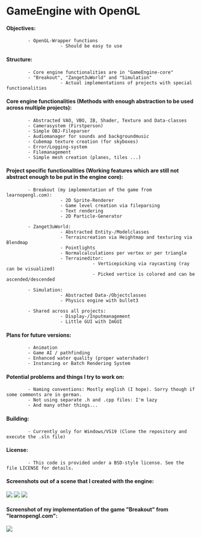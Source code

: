 # GameEngine with OpenGL

#### Objectives:
            - OpenGL-Wrapper functions
                        - Should be easy to use

#### Structure:
            - Core engine functionalities are in "GameEngine-core"
            - "Breakout", "Zanget3uWorld" and "Simulation"
                        - Actual implementations of projects with special functionalities

#### Core engine functionalities (Methods with enough abstraction to be used across multiple projects):
            - Abstracted VAO, VBO, IB, Shader, Texture and Data-classes
            - Camerasystem (Firstperson)
            - Simple OBJ-Fileparser
            - Audiomanager for sounds and backgroundmusic
            - Cubemap texture creation (for skyboxes)
            - Error/Logging-system
            - Filemanagement
            - Simple mesh creation (planes, tiles ...)

#### Project specific functionalities (Working features which are still not abstract enough to be put in the engine core): 
            - Breakout (my implementation of the game from learnopengl.com):
                        - 2D Sprite-Renderer
                        - Game level creation via fileparsing
                        - Text rendering
                        - 2D Particle-Generator
                        
            - Zanget3uWorld:
                        - Abstracted Entity-/Modelclasses
                        - Terraincreation via Heightmap and texturing via Blendmap
                        - Pointlights
                        - Normalcalculations per vertex or per triangle
                        - Terraineditor:
                                    - Verticepicking via raycasting (ray can be visualized)
                                    - Picked vertice is colored and can be ascended/descended
                                    
            - Simulation:
                        - Abstracted Data-/Objectclasses 
                        - Physics engine with bullet3
            
            - Shared across all projects:
                        - Display-/Inputmanagement
                        - Little GUI with ImGUI
                        
#### Plans for future versions:
            - Animation
            - Game AI / pathfinding
            - Enhanced water quality (proper watershader)
            - Instancing or Batch Rendering System           
            
 #### Potential problems and things I try to work on:
            - Naming conventions: Mostly english (I hope). Sorry though if some comments are in german.
            - Not using separate .h and .cpp files: I'm lazy  
            - And many other things...            
            
 #### Building:
            - Currently only for Windows/VS19 (Clone the repository and execute the .sln file)
            
#### License:
            - This code is provided under a BSD-style license. See the file LICENSE for details.

#### Screenshots out of a scene that I created with the engine:

 <img src="https://user-images.githubusercontent.com/59279641/77147299-375d0f00-6a8d-11ea-9db8-0d94d04d178b.PNG"/>
 <img src="https://user-images.githubusercontent.com/59279641/77147427-7ee39b00-6a8d-11ea-86cd-6ba2ad74efff.PNG"/>
 <img src="https://user-images.githubusercontent.com/59279641/77147461-94f15b80-6a8d-11ea-82b8-0a67f637a7c7.PNG"/>  
 
 #### Screenshot of my implementation of the game "Breakout" from "learnopengl.com":
 <img src="https://user-images.githubusercontent.com/59279641/91633530-3d1a3180-e9e9-11ea-889c-74dba8e7e700.PNG"/>

